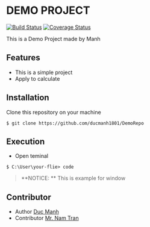 # DEMO PROJECT

[![Build Status](https://travis-ci.org/ArduPilot/ardupilot.svg?branch=master)](https://travis-ci.org/ArduPilot/ardupilot)
[![Coverage Status](https://coveralls.io/repos/github/ArduPilot/ardupilot/badge.svg?branch=master)](https://coveralls.io/github/ArduPilot/ardupilot?branch=master)

This is a Demo Project made by Manh

## Features

* This is a simple project
* Apply to calculate 


## Installation

Clone this repository on your machine

```$ git clone https://github.com/ducmanh1801/DemoRepo ```


## Execution

* Open teminal

```$ C:\User\your-flie> code ```
> **NOTICE: ** This is example for window

## Contributor

* Author
 [Duc Manh](https://www.facebook.com/)
* Contributor
 [Mr. Nam Tran](https://www.facebook.com/tranducnamtoan)

